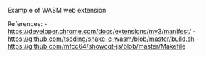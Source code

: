 Example of WASM web extension

References:
    - https://developer.chrome.com/docs/extensions/mv3/manifest/
    - https://github.com/tsoding/snake-c-wasm/blob/master/build.sh
    - https://github.com/mfcc64/showcqt-js/blob/master/Makefile
